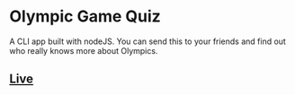 # Olympic Game Quiz
A CLI app built with nodeJS. You can send this to your friends and find out who really knows more about Olympics.

## [ Live ](https://replit.com/@TechKrats/2021-Olympics-quiz?embed=true)
